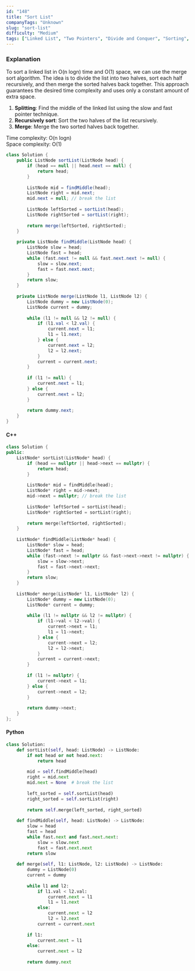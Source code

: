 ```yaml
---
id: "148"
title: "Sort List"
companyTags: "Unknown"
slug: "sort-list"
difficulty: "Medium"
tags: ["Linked List", "Two Pointers", "Divide and Conquer", "Sorting", "Merge Sort"]
---
```


### Explanation

To sort a linked list in O(n logn) time and O(1) space, we can use the merge sort algorithm. The idea is to divide the list into two halves, sort each half recursively, and then merge the sorted halves back together. This approach guarantees the desired time complexity and uses only a constant amount of extra space.

1. **Splitting**: Find the middle of the linked list using the slow and fast pointer technique.
2. **Recursively sort**: Sort the two halves of the list recursively.
3. **Merge**: Merge the two sorted halves back together.

Time complexity: O(n logn)  
Space complexity: O(1)

```java
class Solution {
    public ListNode sortList(ListNode head) {
        if (head == null || head.next == null) {
            return head;
        }
        
        ListNode mid = findMiddle(head);
        ListNode right = mid.next;
        mid.next = null; // break the list
        
        ListNode leftSorted = sortList(head);
        ListNode rightSorted = sortList(right);
        
        return merge(leftSorted, rightSorted);
    }
    
    private ListNode findMiddle(ListNode head) {
        ListNode slow = head;
        ListNode fast = head;
        while (fast.next != null && fast.next.next != null) {
            slow = slow.next;
            fast = fast.next.next;
        }
        return slow;
    }
    
    private ListNode merge(ListNode l1, ListNode l2) {
        ListNode dummy = new ListNode(0);
        ListNode current = dummy;
        
        while (l1 != null && l2 != null) {
            if (l1.val < l2.val) {
                current.next = l1;
                l1 = l1.next;
            } else {
                current.next = l2;
                l2 = l2.next;
            }
            current = current.next;
        }
        
        if (l1 != null) {
            current.next = l1;
        } else {
            current.next = l2;
        }
        
        return dummy.next;
    }
}
```

#### C++
```cpp
class Solution {
public:
    ListNode* sortList(ListNode* head) {
        if (head == nullptr || head->next == nullptr) {
            return head;
        }
        
        ListNode* mid = findMiddle(head);
        ListNode* right = mid->next;
        mid->next = nullptr; // break the list
        
        ListNode* leftSorted = sortList(head);
        ListNode* rightSorted = sortList(right);
        
        return merge(leftSorted, rightSorted);
    }
    
    ListNode* findMiddle(ListNode* head) {
        ListNode* slow = head;
        ListNode* fast = head;
        while (fast->next != nullptr && fast->next->next != nullptr) {
            slow = slow->next;
            fast = fast->next->next;
        }
        return slow;
    }
    
    ListNode* merge(ListNode* l1, ListNode* l2) {
        ListNode* dummy = new ListNode(0);
        ListNode* current = dummy;
        
        while (l1 != nullptr && l2 != nullptr) {
            if (l1->val < l2->val) {
                current->next = l1;
                l1 = l1->next;
            } else {
                current->next = l2;
                l2 = l2->next;
            }
            current = current->next;
        }
        
        if (l1 != nullptr) {
            current->next = l1;
        } else {
            current->next = l2;
        }
        
        return dummy->next;
    }
};
```

#### Python
```python
class Solution:
    def sortList(self, head: ListNode) -> ListNode:
        if not head or not head.next:
            return head
        
        mid = self.findMiddle(head)
        right = mid.next
        mid.next = None  # break the list
        
        left_sorted = self.sortList(head)
        right_sorted = self.sortList(right)
        
        return self.merge(left_sorted, right_sorted)
    
    def findMiddle(self, head: ListNode) -> ListNode:
        slow = head
        fast = head
        while fast.next and fast.next.next:
            slow = slow.next
            fast = fast.next.next
        return slow
    
    def merge(self, l1: ListNode, l2: ListNode) -> ListNode:
        dummy = ListNode(0)
        current = dummy
        
        while l1 and l2:
            if l1.val < l2.val:
                current.next = l1
                l1 = l1.next
            else:
                current.next = l2
                l2 = l2.next
            current = current.next
        
        if l1:
            current.next = l1
        else:
            current.next = l2
        
        return dummy.next
```